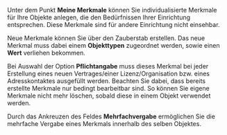 Unter dem Punkt **Meine Merkmale** können Sie individualisierte Merkmale für Ihre Objekte anlegen, die den Bedürfnissen Ihrer Einrichtung entsprechen. Diese Merkmale sind für andere Einrichtung nicht einsehbar.

Neue Merkmale können Sie über den Zauberstab erstellen. Das neue Merkmal muss dabei einem **Objekttypen** zugeordnet werden, sowie einen **Wert** verliehen bekommen. 

Bei Auswahl der Option **Pflichtangabe** muss dieses Merkmal bei jeder Erstellung eines neuen Vertrages/einer Lizenz/Organisation bzw. eines Adresskontaktes ausgefüllt werden. 
Beachten Sie dabei, dass bereits erstellte Merkmale nur bedingt bearbeitbar sind. So können Sie eigene Merkmale nicht mehr löschen, sobald diese in einem Objekt verwendet werden. 

Durch das Ankreuzen des Feldes **Mehrfachvergabe** ermöglichen Sie die mehrfache Vergabe eines Merkmals innerhalb des selben Objektes.

